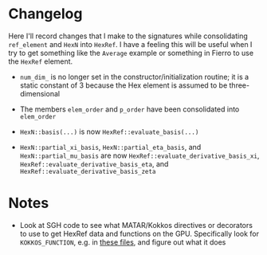 # Changelog

Here I'll record changes that I make to the signatures while consolidating `ref_element` and `HexN` into `HexRef`.
I have a feeling this will be useful when I try to get something like the `Average` example or something in Fierro to use the `HexRef` element.

* `num_dim_` is no longer set in the constructor/initialization routine; it is a static constant of 3 because the Hex element is assumed to be three-dimensional

* The members `elem_order` and `p_order` have been consolidated into `elem_order`

* `HexN::basis(...)` is now `HexRef::evaluate_basis(...)`

* `HexN::partial_xi_basis`, `HexN::partial_eta_basis`, and `HexN::partial_mu_basis` are now `HexRef::evaluate_derivative_basis_xi`, `HexRef::evaluate_derivative_basis_eta`, and `HexRef::evaluate_derivative_basis_zeta`


# Notes

* Look at SGH code to see what MATAR/Kokkos directives or decorators to use to get HexRef data and functions on the GPU.
Specifically look for `KOKKOS_FUNCTION`, e.g. in [these files](https://github.com/lanl/Fierro/search?q=KOKKOS_FUNCTION), and figure out what it does
